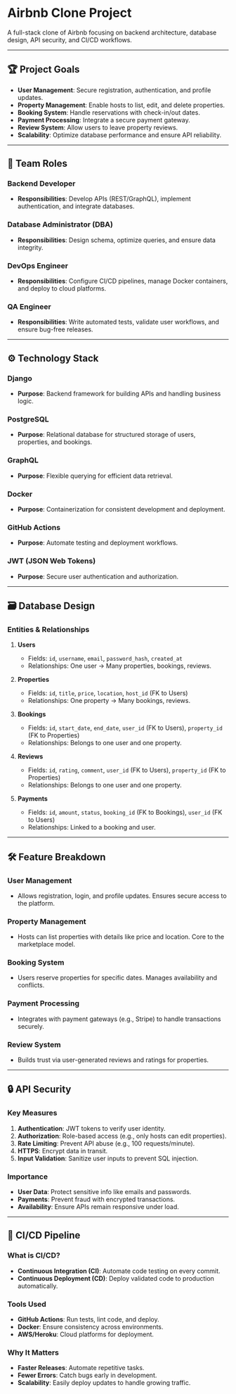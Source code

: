 # Airbnb Clone Project

A full-stack clone of Airbnb focusing on backend architecture, database design, API security, and CI/CD workflows.

---

## 🏆 Project Goals
- **User Management**: Secure registration, authentication, and profile updates.
- **Property Management**: Enable hosts to list, edit, and delete properties.
- **Booking System**: Handle reservations with check-in/out dates.
- **Payment Processing**: Integrate a secure payment gateway.
- **Review System**: Allow users to leave property reviews.
- **Scalability**: Optimize database performance and ensure API reliability.

---

## 👥 Team Roles

### Backend Developer
- **Responsibilities**: Develop APIs (REST/GraphQL), implement authentication, and integrate databases.

### Database Administrator (DBA)
- **Responsibilities**: Design schema, optimize queries, and ensure data integrity.

### DevOps Engineer
- **Responsibilities**: Configure CI/CD pipelines, manage Docker containers, and deploy to cloud platforms.

### QA Engineer
- **Responsibilities**: Write automated tests, validate user workflows, and ensure bug-free releases.

---

## ⚙️ Technology Stack

### Django
- **Purpose**: Backend framework for building APIs and handling business logic.

### PostgreSQL
- **Purpose**: Relational database for structured storage of users, properties, and bookings.

### GraphQL
- **Purpose**: Flexible querying for efficient data retrieval.

### Docker
- **Purpose**: Containerization for consistent development and deployment.

### GitHub Actions
- **Purpose**: Automate testing and deployment workflows.

### JWT (JSON Web Tokens)
- **Purpose**: Secure user authentication and authorization.

---

## 🗃️ Database Design

### Entities & Relationships

1. **Users**
   - Fields: `id`, `username`, `email`, `password_hash`, `created_at`
   - Relationships: One user → Many properties, bookings, reviews.

2. **Properties**
   - Fields: `id`, `title`, `price`, `location`, `host_id` (FK to Users)
   - Relationships: One property → Many bookings, reviews.

3. **Bookings**
   - Fields: `id`, `start_date`, `end_date`, `user_id` (FK to Users), `property_id` (FK to Properties)
   - Relationships: Belongs to one user and one property.

4. **Reviews**
   - Fields: `id`, `rating`, `comment`, `user_id` (FK to Users), `property_id` (FK to Properties)
   - Relationships: Belongs to one user and one property.

5. **Payments**
   - Fields: `id`, `amount`, `status`, `booking_id` (FK to Bookings), `user_id` (FK to Users)
   - Relationships: Linked to a booking and user.

---

## 🛠️ Feature Breakdown

### User Management
- Allows registration, login, and profile updates. Ensures secure access to the platform.

### Property Management
- Hosts can list properties with details like price and location. Core to the marketplace model.

### Booking System
- Users reserve properties for specific dates. Manages availability and conflicts.

### Payment Processing
- Integrates with payment gateways (e.g., Stripe) to handle transactions securely.

### Review System
- Builds trust via user-generated reviews and ratings for properties.

---

## 🔒 API Security

### Key Measures
1. **Authentication**: JWT tokens to verify user identity.
2. **Authorization**: Role-based access (e.g., only hosts can edit properties).
3. **Rate Limiting**: Prevent API abuse (e.g., 100 requests/minute).
4. **HTTPS**: Encrypt data in transit.
5. **Input Validation**: Sanitize user inputs to prevent SQL injection.

### Importance
- **User Data**: Protect sensitive info like emails and passwords.
- **Payments**: Prevent fraud with encrypted transactions.
- **Availability**: Ensure APIs remain responsive under load.

---

## 🔄 CI/CD Pipeline

### What is CI/CD?
- **Continuous Integration (CI)**: Automate code testing on every commit.
- **Continuous Deployment (CD)**: Deploy validated code to production automatically.

### Tools Used
- **GitHub Actions**: Run tests, lint code, and deploy.
- **Docker**: Ensure consistency across environments.
- **AWS/Heroku**: Cloud platforms for deployment.

### Why It Matters
- **Faster Releases**: Automate repetitive tasks.
- **Fewer Errors**: Catch bugs early in development.
- **Scalability**: Easily deploy updates to handle growing traffic.
